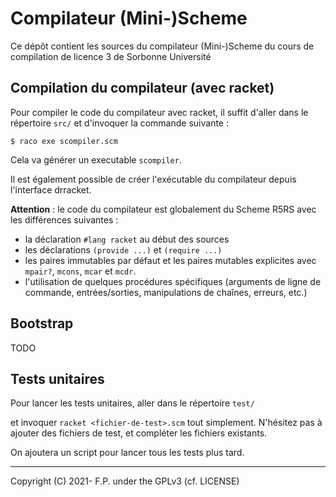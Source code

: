 # Compilateur (Mini-)Scheme

Ce dépôt contient les sources du compilateur (Mini-)Scheme
du cours de compilation de licence 3 de Sorbonne Université

## Compilation du compilateur (avec racket)

Pour compiler le code du compilateur avec racket,
  il suffit d'aller dans le répertoire `src/` et
  d'invoquer la commande suivante :
  
```shell
$ raco exe scompiler.scm
```

Cela va générer un executable `scompiler`.

Il est également possible de créer l'exécutable du compilateur
depuis l'interface drracket.

**Attention** : le code du compilateur est globalement du Scheme
R5RS avec les différences suivantes :

 - la déclaration `#lang racket` au début des sources
 - les déclarations `(provide ...)` et `(require ...)`
 - les paires immutables par défaut et les paires mutables
 explicites avec `mpair?`, `mcons`, `mcar` et `mcdr`.
 - l'utilisation de quelques procédures spécifiques (arguments de 
 ligne de commande, entrées/sorties, manipulations de chaînes, erreurs, etc.)


## Bootstrap

TODO

## Tests unitaires

Pour lancer les tests unitaires, aller dans le répertoire `test/`

et invoquer `racket <fichier-de-test>.scm`  tout simplement.
N'hésitez pas à ajouter des fichiers de test, et compléter
les fichiers existants.

On ajoutera un script pour lancer tous les tests plus tard.


----
Copyright (C) 2021- F.P. under the GPLv3 (cf. LICENSE)
